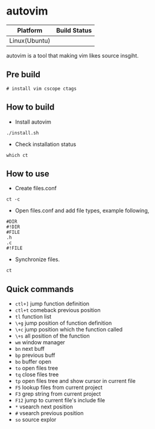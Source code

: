 autovim
=======

 Platform      | Build Status
 ------------- | ------------
 Linux(Ubuntu) |

autovim is a tool that making vim likes source insgiht.

## Pre build
```
# install vim cscope ctags
```

## How to build
- Install autovim
```
./install.sh
```

- Check installation status
```
which ct
```

## How to use
- Create files.conf
```
ct -c
```

- Open files.conf and add file types, example following,
```
#DIR
#!DIR
#FILE
.h
.c
#!FILE
```

- Synchronize files.
```
ct
```

## Quick commands
* `ctl+]` jump function definition
* `ctl+t` comeback previous position
* `tl` function list
* `\+g` jump position of function definition
* `\+c` jump position which the function called
* `\+s` all position of the function
* `wm` window manager
* `bn` next buff
* `bp` previous buff
* `bo` buffer open
* `to` open files tree
* `tq` close files tree
* `tp` open files tree and show cursor in current file
* `F5` lookup files from current project
* `F3` grep string from current project
* `F12` jump to current file's include file
* `*` vsearch next position
* `#` vsearch previous position
* `so` source explor
